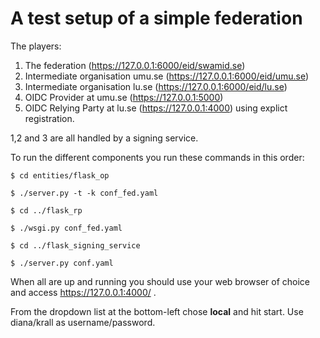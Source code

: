 # A test setup of a simple federation

The players:

1) The federation (https://127.0.0.1:6000/eid/swamid.se)
2) Intermediate organisation umu.se (https://127.0.0.1:6000/eid/umu.se) 
3) Intermediate organisation lu.se (https://127.0.0.1:6000/eid/lu.se)
4) OIDC Provider at umu.se (https://127.0.0.1:5000)
5) OIDC Relying Party at lu.se (https://127.0.0.1:4000) using explict
 registration.

1,2 and 3 are all handled by a signing service.

To run the different components you run these commands in this order:

```
$ cd entities/flask_op

$ ./server.py -t -k conf_fed.yaml

$ cd ../flask_rp

$ ./wsgi.py conf_fed.yaml

$ cd ../flask_signing_service 

$ ./server.py conf.yaml
```

When all are up and running you should use your web browser of choice 
and access https://127.0.0.1:4000/ .

From the dropdown list at the bottom-left chose **local** and hit start.
Use diana/krall as username/password.
